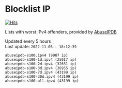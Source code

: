 # Blocklist IP

[![Hits](https://hits.seeyoufarm.com/api/count/incr/badge.svg?url=https%3A%2F%2Fgithub.com%2Fborestad%2Fblocklist-ip%2F&count_bg=%2379C83D&title_bg=%23555555&icon=&icon_color=%23E7E7E7&title=hits&edge_flat=false)](https://hits.seeyoufarm.com)

Lists with worst IPv4 offenders, provided by [AbuseIPDB](https://www.abuseipdb.com/)

<!-- FOOTER-PLACEHOLDER -->

Updated every 5 hours<br>
Last update: `2022-11-06 - 18:12:39`

```
abuseipdb-s100.ipv4 (9987 ip)
abuseipdb-s100-1d.ipv4 (25017 ip)
abuseipdb-s100-2d.ipv4 (32631 ip)
abuseipdb-s100-3d.ipv4 (36955 ip)
abuseipdb-s100-7d.ipv4 (43199 ip)
abuseipdb-s100-30d.ipv4 (43199 ip)
abuseipdb-s100-all.ipv4 (43199 ip)
```
